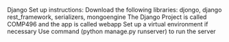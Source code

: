 Django Set up instructions:
Download the following libraries: djongo, django rest_framework, serializers, mongoengine
The Django Project is called COMP496 and the app is called webapp
Set up a virtual environment if necessary
Use command (python manage.py runserver) to run the server
